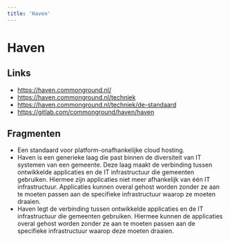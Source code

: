 ```yaml
---
title: 'Haven'
---
```


# Haven

## Links
- https://haven.commonground.nl/
- https://haven.commonground.nl/techniek
- https://haven.commonground.nl/techniek/de-standaard
- https://gitlab.com/commonground/haven/haven

## Fragmenten
- Een standaard voor platform-onafhankelijke cloud hosting.
- Haven is een generieke laag die past binnen de diversiteit van IT systemen van een gemeente. Deze laag maakt de verbinding tussen ontwikkelde applicaties en de IT infrastructuur die gemeenten gebruiken. Hiermee zijn applicaties niet meer afhankelijk van één IT infrastructuur. Applicaties kunnen overal gehost worden zonder ze aan te moeten passen aan de specifieke infrastructuur waarop ze moeten draaien.
- Haven legt de verbinding tussen ontwikkelde applicaties en de IT infrastructuur die gemeenten gebruiken. Hiermee kunnen de applicaties overal gehost worden zonder ze aan te moeten passen aan de specifieke infrastructuur waarop deze moeten draaien.

